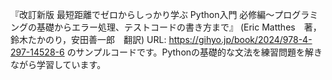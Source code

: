 『改訂新版 最短距離でゼロからしっかり学ぶ Python入門 必修編〜プログラミングの基礎からエラー処理、テストコードの書き方まで』
(Eric Matthes　著，鈴木たかのり，安田善一郎　翻訳) 
URL: https://gihyo.jp/book/2024/978-4-297-14528-6 
のサンプルコードです。Pythonの基礎的な文法を練習問題を解きながら学習しています。

